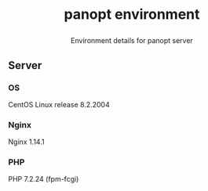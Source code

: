 <h1 align="center">
  <p>panopt environment</p>
</h1>

<p align="center">
Environment details for panopt server
</p>

## Server

### OS
CentOS Linux release 8.2.2004

### Nginx
Nginx 1.14.1

### PHP
PHP 7.2.24 (fpm-fcgi)